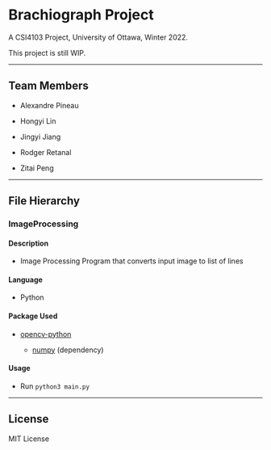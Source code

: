 # Brachiograph Project

A CSI4103 Project, University of Ottawa, Winter 2022.

This project is still WIP.

---

## Team Members

- Alexandre Pineau

- Hongyi Lin

- Jingyi Jiang

- Rodger Retanal

- Zitai Peng

---

## File Hierarchy

### ImageProcessing

#### Description
	
- Image Processing Program that converts input image to list of lines

#### Language

- Python

#### Package Used

- [opencv-python](https://pypi.org/project/opencv-python/)

	- [numpy](https://pypi.org/project/numpy/) (dependency)

#### Usage

- Run `python3 main.py`

---

## License

MIT License

